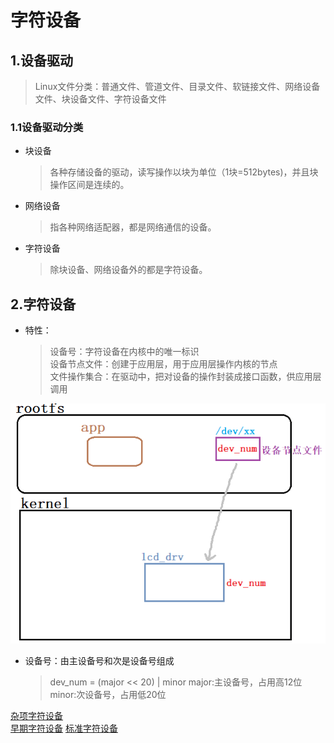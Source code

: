 <!--
 * @Description: In User Settings Edit
 * @Author: your name
 * @Date: 2019-09-15 22:58:56
 * @LastEditTime: 2019-09-17 20:17:06
 * @LastEditors: Please set LastEditors
 -->
# __字符设备__

## __1.设备驱动__
> Linux文件分类：普通文件、管道文件、目录文件、软链接文件、网络设备文件、块设备文件、字符设备文件

### 1.1设备驱动分类  
- 块设备
    > 各种存储设备的驱动，读写操作以块为单位（1块=512bytes)，并且块操作区间是连续的。

- 网络设备
    > 指各种网络适配器，都是网络通信的设备。

- 字符设备
    > 除块设备、网络设备外的都是字符设备。

## __2.字符设备__
- 特性：
  > 设备号：字符设备在内核中的唯一标识  
  > 设备节点文件：创建于应用层，用于应用层操作内核的节点  
  > 文件操作集合：在驱动中，把对设备的操作封装成接口函数，供应用层调用  

![设备节点文件](https://github.com/TimChanCHN/pictures/raw/master/Linux/%E8%AE%BE%E5%A4%87%E6%96%87%E4%BB%B6%E6%9E%B6%E6%9E%84%E7%AE%80%E8%BF%B0.png)
  
- 设备号：由主设备号和次是设备号组成
  > dev_num  =  (major << 20) | minor
  > major:主设备号，占用高12位
  > minor:次设备号，占用低20位
  
[杂项字符设备](https://github.com/TimChanCHN/LinuxStudy/blob/master/LinuxDriver/%E5%86%85%E6%A0%B8%E5%BC%80%E5%8F%91/3%E6%9D%82%E9%A1%B9%E5%AD%97%E7%AC%A6%E8%AE%BE%E5%A4%87.md)  
[早期字符设备](https://github.com/TimChanCHN/LinuxStudy/blob/master/LinuxDriver/%E5%86%85%E6%A0%B8%E5%BC%80%E5%8F%91/4%E6%97%A9%E6%9C%9F%E5%AD%97%E7%AC%A6%E8%AE%BE%E5%A4%87.md)
[标准字符设备](https://github.com/TimChanCHN/LinuxStudy/blob/master/LinuxDriver/%E5%86%85%E6%A0%B8%E5%BC%80%E5%8F%91/5%E6%A0%87%E5%87%86%E5%AD%97%E7%AC%A6%E8%AE%BE%E5%A4%87.md)



